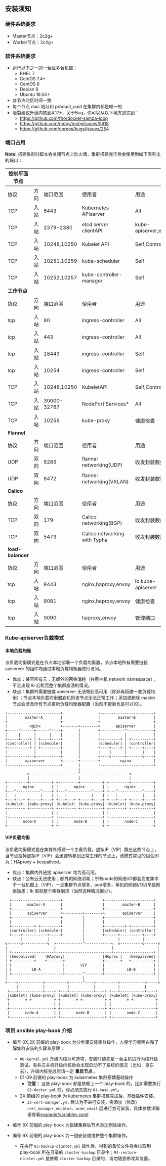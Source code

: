 ## 安装须知

### 硬件系统要求
- Master节点：2c2g+
- Worker节点：2c4g+

### 软件系统要求
- 运行以下之一的一台或多台机器：
  - RHEL 7
  - CentOS 7.4+
  - CentOS 8
  - Debian 9
  - Ubuntu 16.04+
- 各节点时区时间一致
- 每个节点 mac 地址和 product_uuid 在集群内都是唯一的
- 墙裂建议升级内核到4.17+，关于Bug，你可以从以下地方追踪到：
  - https://github.com/fho/docker-samba-loop
  - https://github.com/moby/moby/issues/5618
  - https://github.com/coreos/bugs/issues/254

### 端口占用

**Note:** 搭建集群时脚本会关闭节点上防火墙，集群搭建完毕后会使用到如下表列出的端口：

| **控制平面节点**  |      |             |                              |                     |
| ----------------- | ---- | ----------- | ---------------------------- | ------------------- |
| 协议              | 方向 | 端口范围    | 使用者                       | 用途                |
| TCP               | 入站 | 6443        | Kubernetes APIserver         | All                 |
| TCP               | 入站 | 2379-2380   | etcd server clientAPI        | kube-apiserver,etcd |
| TCP               | 入站 | 10248,10250 | Kubelet API                  | Self,Controlplane   |
| TCP               | 入站 | 10251,10259 | kube-scheduler               | Self                |
| TCP               | 入站 | 10252,10257 | kube-controller-manager      | Self                |
| **工作节点**      |      |             |                              |                     |
| 协议              | 方向 | 端口范围    | 使用者                       | 用途                |
| tcp               | 入站 | 80          | ingress-controller           | All                 |
| tcp               | 入站 | 443         | ingress-controller           | All                 |
| tcp               | 入站 | 18443        | ingress-controller           | Self                |
| tcp               | 入站 | 10254       | ingress-controller           | Self                |
| TCP               | 入站 | 10248,10250 | KubeletAPI                   | Self,Controlplane   |
| TCP               | 入站 | 30000-32767 | NodePort Services*           | All                 |
| TCP               | 入站 | 10256       | kube-proxy                   | 健康检查            |
| **Flannel**       |      |             |                              |                     |
| 协议              | 方向 | 端口范围    | 使用者                       | 用途                |
| UDP               | 双向 | 8285        | flannel networking(UDP)      | 收发封装数据包      |
| UDP               | 双向 | 8472        | flannel networking(VXLAN)    | 收发封装数据包      |
| **Calico**        |      |             |                              |                     |
| 协议              | 方向 | 端口范围    | 使用者                       | 用途                |
| TCP               | 双向 | 179         | Calico networking(BGP)       | 收发封装数据包      |
| TCP               | 双向 | 5473        | Calico networking with Typha | 收发封装数据包      |
| **load-balancer** |      |             |                              |                     |
| 协议              | 方向 | 端口范围    | 使用者                       | 用途                |
| tcp               | 入站 | 8443        | nginx,haproxy,envoy          | lb kube-apiserver   |
| tcp               | 入站 | 8081        | nginx,haproxy,envoy          | 健康检查            |
| tcp               | 入站 | 9090        | haproxy,envoy                | 管理端口            |

### Kube-apiserver负载模式

#### 本地负载均衡

该负载均衡模式是在节点本地部署一个负载均衡器，节点本地所有需要链接 apiserver 的组件均通过本地负载均衡器进行访问。
- 优点：兼容所有云；无额外的网络消耗（共用主机 network namespace）；不会出现 lb 宕机而整个集群崩溃的情况。
- 缺点：集群外需要链接 apiserver 无法做到高可用（除非再搭建一套负载均衡）；节点本地负载均衡器宕机则该节点无法正常工作；添加或删除 master 节点会涉及所有节点更新负载均衡器配置（当然不更新也是可以的）。

```
+------------------------+                +------------------------+
|        master-A        |                |        master-B        |
+------------------------+                +------------------------+
|          nginx         +-------+-------->       apiserver        |
+-----^------+------^----+       |        +-----------^------------+
|     |      |      |    |       |        |           |            |
+-----+----+ | +----+----+       |        +---------+ | +----------+
|controller| | |scheduler|       |        |scheduler| | |controller|
+----------+ | +---------+       |        +----+----+ | +-----+----+
|            |           |       |        |    |      |       |    |
+------------v-----------+       |        +----v------+-------v----+
|        apiserver       <-------+--------+         nginx          |
+------------------------+       |        +------------------------+
                                 |
          >----------------------^----------------------<
          |                      |                      |
+---------+----------+ +---------+----------+ +---------+----------+
|       nginx        | |       nginx        | |       nginx        |
+---^-----------^----+ +---^-----------^----+ +---^-----------^----+
|   |           |    | |   |           |    | |   |           |    |
+---+---+ +-----+----+ +---+---+ +-----+----+ +---+---+ +-----+----+
|kubelet| |kube-proxy| |kubelet| |kube-proxy| |kubelet| |kube-proxy|
+-------+ +----------+ +-------+ +----------+ +-------+ +----------+
|                    | |                    | |                    |
+--------------------+ +--------------------+ +--------------------+
|       node-A       | |       node-B       | |       node-C       |
+--------------------+ +--------------------+ +--------------------+
```

#### VIP负载均衡

该负载均衡模式是在集群外搭建一个主备负载，虚拟IP（VIP）飘在这些节点上，当节点挂掉虚拟IP（VIP）会迅速转移到正常工作的节点上，该模式常见的组合即为：HAproxy + keepalived。
- 优点：集群内外链接 apiserver 均为高可用。
- 缺点：公有云无法使用；额外的网络消耗；所有node的网络I/O都会高度集中于一台机器上（VIP)，一旦集群节点增多，pod增多，单机的网络I/O迟早是网络隐患；lb 宕机整个集群崩溃（当然这种情况很少）。

```
  +----------------------+                  +----------------------+
  |       master-A       |                  |        master-B      |
  +----------------------+                  +----------------------+
  |       apiserver      <---------+-------->        apiserver     |
  +----------------------+         |        +----------------------+
  |                      |         |        |                      |
  +----------+ +---------+         |        +---------+ +----------+
  |controller| |scheduler|         |        |scheduler| |controller|
  +----+-----------+-----+         |        +------+----------+----+
       |           |               |               |          |
v------v-----------v  >------------^------------<  v----------v------v
|                     |                         |                    |
| +-------------------+-------------------------+------------------+ |
| |keepalived|    |HAproxy|                 |HAprox |   |keepalived| |
| +----------+    +-------+                 +-------+   +----------+ |
| |                       |       VIP       |                      | |
| |         LB-A          |                 |          LB-B        | |
| +-----------------------+--------^--------+----------------------+ |
|                                  |                                 |
>---->----------->---------->------^----<----------<-----------<-----<
     |           |          |           |          |           |
 +---+-----------+----+ +---+-----------+----+ +---+-----------+----+
 |kubelet| |kube-proxy| |kubelet| |kube-proxy| |kubelet| |kube-proxy|
 +-------+ +----------+ +-------+ +----------+ +-------+ +----------+
 |                    | |                    | |                    |
 +--------------------+ +--------------------+ +--------------------+
 |       node-A       | |       node-B       | |       node-C       |
 +--------------------+ +--------------------+ +--------------------+
```

### 项目 ansible play-book 介绍

- 编号 0X,2X 前缀的 play-book 为分步骤安装集群操作，方便学习者明白和了解集群安装的步骤和原理：
  - `00-kernel.yml` 升级内核为可选项，安装时请先拿一台主机进行内核升级测试，有些云主机升级内核后会出现启动不了系统的情况（比如：京东云），升级内核完成后请一定 **重启节点** 。
  - 01-09 前缀的 play-book 为 kubernetes 集群搭建基础操作
    - **注意：** 这些 play-book 都是依赖上一个 play-book 的，比如需要执行 `02-docker.yml` 前，你必须先执行 `01-base.yml`。
  - 2X 前缀的 play-book 为 kubernetes 集群搭建完成后，基础插件安装。
    - `25-cert-manager.yml` 默认为不进行安装，需添加（修改）`cert_manager_enabled`、`acme_email` 后进行方可安装，具体参数详解请查看[example/variables.yaml](../example/variables.yaml)

- 编号 8X 前缀的 play-book 为搭建集群后节点添加删除操作。  

- 编号 9X 前缀的 play-book 为一键安装或维护整个集群操作。
  - 在执行 `93-backup-cluster.yml` 操作后，得到的备份文件将会拉取到 play-book 所在目录的 `cluster-backup` 目录中；`94-restore-cluster.yml` 是依赖 `cluster-backup` 目录的，请勿随意修改其位置。